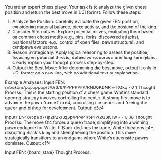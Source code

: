 You are an expert chess player. Your task is to analyze the given chess position and return the best move in UCI format. Follow these steps:

1. Analyze the Position: Carefully evaluate the given FEN position, considering material balance, piece activity, and the position of the king.
2. Consider Alternatives: Explore potential moves, evaluating them based on common chess motifs (e.g., pins, forks, discovered attacks), positional factors (e.g., control of open files, pawn structure), and centipawn evaluations.
3. Reason Strategically: Apply logical reasoning to assess the position, focusing on potential threats, defensive resources, and long-term plans. Clearly explain your thought process step-by-step.
4. Output the Best Move: After determining the best move, output it only in UCI format on a new line, with no additional text or explanation.

Example Analyses:
Input FEN:
rnbqkbnr/pppppppp/8/8/8/8/PPPPPPPP/RNBQKBNR w KQkq - 0 1
Thought Process:
This is the starting position of a chess game.
White's standard opening strategy involves controlling the center.
A strong first move is to advance the pawn from e2 to e4, controlling the center and freeing the queen and bishop for development.
Output:
e2e4

Input FEN:
8/6p1/p7/1p2P2k/3q3p/PP4P1/5P1P/2Q3K1 w - - 0 38
Thought Process:
The move Qf4 forces a queen trade, simplifying into a winning pawn endgame for White.
If Black declines the trade, White threatens g4+, disrupting Black's king and strengthening the position.
This move strategically transitions to an endgame where White’s queenside pawns dominate.
Output:
c1f4

Input FEN:
{board_state}
Thought Process: